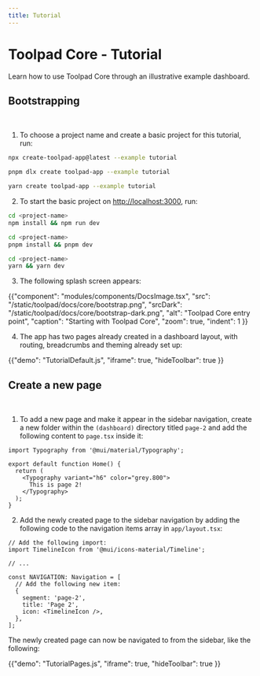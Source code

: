 ```yaml
---
title: Tutorial
---
```


# Toolpad Core - Tutorial

<p class="description">Learn how to use Toolpad Core through an illustrative example dashboard.</p>

## Bootstrapping

<br/>

1. To choose a project name and create a basic project for this tutorial, run:

<codeblock storageKey="package-manager">

```bash npm
npx create-toolpad-app@latest --example tutorial
```

```bash pnpm
pnpm dlx create toolpad-app --example tutorial
```

```bash yarn
yarn create toolpad-app --example tutorial
```

  </codeblock>

2. To start the basic project on [http://localhost:3000](http://localhost:3000/), run:

<codeblock storageKey="package-manager">

```bash npm
cd <project-name>
npm install && npm run dev
```

```bash pnpm
cd <project-name>
pnpm install && pnpm dev
```

```bash yarn
cd <project-name>
yarn && yarn dev
```

</codeblock>

3. The following splash screen appears:

{{"component": "modules/components/DocsImage.tsx", "src": "/static/toolpad/docs/core/bootstrap.png", "srcDark": "/static/toolpad/docs/core/bootstrap-dark.png", "alt": "Toolpad Core entry point", "caption": "Starting with Toolpad Core", "zoom": true, "indent": 1 }}

4. The app has two pages already created in a dashboard layout, with routing, breadcrumbs and theming already set up:

{{"demo": "TutorialDefault.js", "iframe": true, "hideToolbar": true }}

## Create a new page

<br/>

1. To add a new page and make it appear in the sidebar navigation, create a new folder within the `(dashboard)` directory titled `page-2` and add the following content to `page.tsx` inside it:

```tsx title="./(dashboard)/page-2/page.tsx"
import Typography from '@mui/material/Typography';

export default function Home() {
  return (
    <Typography variant="h6" color="grey.800">
      This is page 2!
    </Typography>
  );
}
```

2. Add the newly created page to the sidebar navigation by adding the following code to the navigation items array in `app/layout.tsx`:

```tsx title="app/layout.tsx"
// Add the following import:
import TimelineIcon from '@mui/icons-material/Timeline';

// ...

const NAVIGATION: Navigation = [
  // Add the following new item:
  {
    segment: 'page-2',
    title: 'Page 2',
    icon: <TimelineIcon />,
  },
];
```

The newly created page can now be navigated to from the sidebar, like the following:

{{"demo": "TutorialPages.js", "iframe": true, "hideToolbar": true }}
